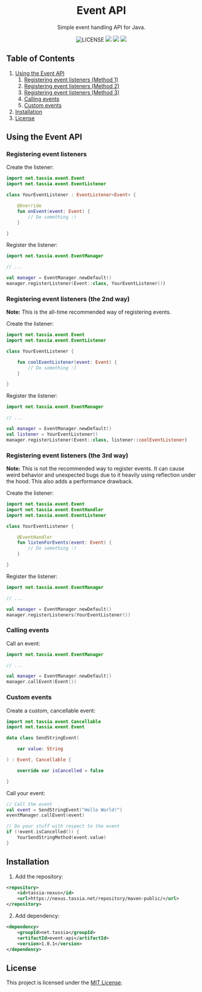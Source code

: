 <!--suppress ALL -->
<h1 align="center">Event API</h1>
<p align="center">Simple event handling API for Java.</p>

<p align="center">
	<img src="https://img.shields.io/github/license/TASSIA710/event-api?label=License" alt="LICENSE">
	<img src="https://img.shields.io/github/workflow/status/TASSIA710/event-api/Java%20CI?label=Java%20CI">
	<img src="https://img.shields.io/github/v/release/TASSIA710/event-api?label=Stable">
	<img src="https://img.shields.io/github/v/release/TASSIA710/event-api?label=Preview&include_prereleases">
</p>



## Table of Contents

1. [Using the Event API](#using-the-event-api)
	1. [Registering event listeners (Method 1)](#registering-event-listeners)
	2. [Registering event listeners (Method 2)](#registering-event-listeners-the-2nd-way)
	3. [Registering event listeners (Method 3)](#registering-event-listeners-the-3rd-way)
	4. [Calling events](#calling-events)
	5. [Custom events](#custom-events)
2. [Installation](#installation)
3. [License](#license)



## Using the Event API

### Registering event listeners

Create the listener:
```kotlin
import net.tassia.event.Event
import net.tassia.event.EventListener

class YourEventListener : EventListener<Event> {

	@Override
	fun onEvent(event: Event) {
		// Do something :)
	}

}
```

Register the listener:
```kotlin
import net.tassia.event.EventManager

// ...

val manager = EventManager.newDefault()
manager.registerListener(Event::class, YourEventListener())
```



### Registering event listeners (the 2nd way)

**Note:** This is the all-time recommended way of registering events.

Create the listener:
```kotlin
import net.tassia.event.Event
import net.tassia.event.EventListener

class YourEventListener {

	fun coolEventListener(event: Event) {
		// Do something :)
	}

}
```

Register the listener:
```kotlin
import net.tassia.event.EventManager

// ...

val manager = EventManager.newDefault()
val listener = YourEventListener()
manager.registerListener(Event::class, listener::coolEventListener)
```



### Registering event listeners (the 3rd way)

**Note:** This is not the recommended way to register events. It can cause weird behavior and unexpected bugs due to
it heavily using reflection under the hood. This also adds a performance drawback.

Create the listener:
```kotlin
import net.tassia.event.Event
import net.tassia.event.EventHandler
import net.tassia.event.EventListener

class YourEventListener {

	@EventHandler
	fun listenForEvents(event: Event) {
		// Do something :)
	}

}
```

Register the listener:
```kotlin
import net.tassia.event.EventManager

// ...

val manager = EventManager.newDefault()
manager.registerListeners(YourEventListener())
```



### Calling events

Call an event:
```kotlin
import net.tassia.event.EventManager

// ...

val manager = EventManager.newDefault()
manager.callEvent(Event())
```



### Custom events

Create a custom, cancellable event:
```kotlin
import net.tassia.event.Cancellable
import net.tassia.event.Event

data class SendStringEvent(

	var value: String

) : Event, Cancellable {

	override var isCancelled = false

}
```

Call your event:
```kotlin
// Call the event
val event = SendStringEvent("Hello World!")
eventManager.callEvent(event)

// Do your stuff with respect to the event
if (!event.isCancelled()) {
	YourSendStringMethod(event.value)
}
```



## Installation

1. Add the repository:
```xml
<repository>
    <id>tassia-nexus</id>
    <url>https://nexus.tassia.net/repository/maven-public/</url>
</repository>
```

2. Add dependency:
```xml
<dependency>
    <groupId>net.tassia</groupId>
    <artifactId>event-api</artifactId>
    <version>1.0.1</version>
</dependency>
```



## License

This project is licensed under the [MIT License](https://github.com/TASSIA710/event-api/blob/main/LICENSE).
